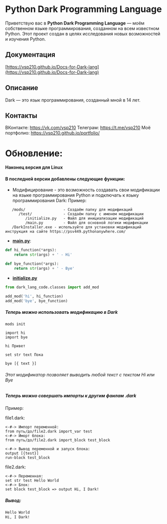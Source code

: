 # Python Dark Programming Language

Приветствую вас в **Python Dark Programming Language** — моём собственном языке программирования, созданном на всем известном Python. Этот проект создан в целях исследования новых возможностей и изучения Python.

## Документация

[https://vsp210.github.io/Docs-for-Dark-lang](https://vsp210.github.io/Docs-for-Dark-lang)

## Описание

Dark — это язык программирования, созданный мной в 14 лет.

## Контакты
ВКонтакте: https://vk.com/vsp210
Телеграм: https://t.me/vsp210
Моё портфолио: https://vsp210.github.io/portfolio/


# Обновление:

#### Наконец версия для Linux

#### В последней версии добавлены следующие функции:
- Модифицирование - это возможность создавать свои модификации на языке программирования Python и подключать к языку программирования Dark: Пример:
```
   /mods/                 - Создаём папку для модификаций
      /test/              - Создаём папку с именем модификации
         /initialize.py   - Файл для инициализации модификаций
         /main.py         - Файл для основной логики модификации
   /DarkInstaller.exe - используйте для установки модификаций инструкция на сайте https://psv449.pythonanywhere.com/

```
- [**main.py**]():
```python
def hi_function(*args):
    return str(args) + ' - Hi'

def bye_function(*args):
    return str(args) + ' - Bye'
```
- [**initialize.py**]()
```python
from dark_lang_code.classes import add_mod

add_mod('hi', hi_function)
add_mod('bye', bye_function)
```

##### Теперь можно использовать модификацию в Dark
```dark
mods init

import hi
import bye

hi Привет

set str text Пока

bye [{ text }]
```

###### Этот модификатор позволяет выводить любой текст с текстом Hi или Bye

##### Теперь можно совершать импорты к другим фаилам .dark
Пример:

file1.dark:
```dark
<-#-> Импорт переменной:
from путь/до/file2.dark import_var test
<-#-> Иморт блока:
from путь/до/file2.dark import_block test_block

<-#-> Вывод переменной и запуск блока:
output [{test}]
run-block test_block
```

file2.dark:
```dark
<-#-> Переменная:
set str test Hello World
<-#-> Блок:
set block test_block => output Hi, I Dark!
```

##### Вывод:
```bash
Hello World
Hi, I Dark!
```
